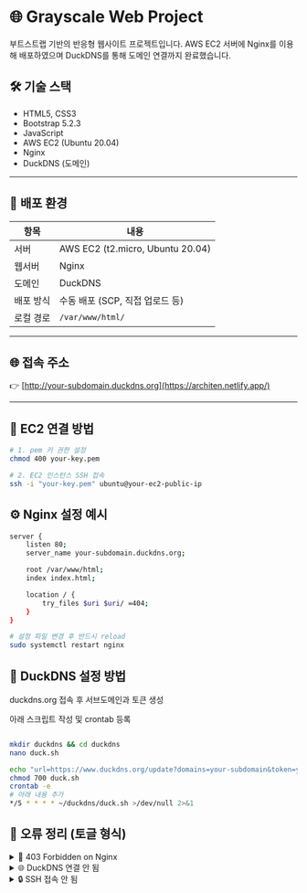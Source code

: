 # 🌐 Grayscale Web Project

부트스트랩 기반의 반응형 웹사이트 프로젝트입니다. AWS EC2 서버에 Nginx를 이용해 배포하였으며 DuckDNS를 통해 도메인 연결까지 완료했습니다.

## 🛠️ 기술 스택

- HTML5, CSS3
- Bootstrap 5.2.3
- JavaScript
- AWS EC2 (Ubuntu 20.04)
- Nginx
- DuckDNS (도메인)

---

## 🚀 배포 환경

| 항목       | 내용                              |
|------------|-----------------------------------|
| 서버       | AWS EC2 (t2.micro, Ubuntu 20.04)  |
| 웹서버     | Nginx                             |
| 도메인     | DuckDNS                           |
| 배포 방식  | 수동 배포 (SCP, 직접 업로드 등)   |
| 로컬 경로  | `/var/www/html/`                  |

---

## 🌐 접속 주소

👉 [http://your-subdomain.duckdns.org](https://architen.netlify.app/)

---

## 📡 EC2 연결 방법

```bash
# 1. pem 키 권한 설정
chmod 400 your-key.pem

# 2. EC2 인스턴스 SSH 접속
ssh -i "your-key.pem" ubuntu@your-ec2-public-ip

```
## ⚙️ Nginx 설정 예시

```bash
server {
    listen 80;
    server_name your-subdomain.duckdns.org;

    root /var/www/html;
    index index.html;

    location / {
        try_files $uri $uri/ =404;
    }
}

# 설정 파일 변경 후 반드시 reload
sudo systemctl restart nginx
```
## 🐥 DuckDNS 설정 방법
duckdns.org 접속 후 서브도메인과 토큰 생성

아래 스크립트 작성 및 crontab 등록

```bash

mkdir duckdns && cd duckdns
nano duck.sh

echo "url=https://www.duckdns.org/update?domains=your-subdomain&token=your-token&ip=" > duck.sh
chmod 700 duck.sh
crontab -e
# 아래 내용 추가
*/5 * * * * ~/duckdns/duck.sh >/dev/null 2>&1
```
## 🐞 오류 정리 (토글 형식)

<details>
<summary>🚫 403 Forbidden on Nginx</summary>

### ✅ 문제 요약  
배포 후 EC2 퍼블릭 IP 또는 도메인으로 접속 시 `403 Forbidden` 에러가 발생

### 🧾 원인  
- Nginx가 제공할 디렉토리(`/var/www/html`)에 접근 권한이 없거나, index 파일이 존재하지 않을 경우

### 🛠️ 해결 방법
```bash
# 웹 루트 디렉토리에 권한 부여
sudo chown -R www-data:www-data /var/www/html
```
또는 index.html 파일이 존재하는지 확인:

```bash
ls /var/www/html
```
</details>

<details> <summary>🌐 DuckDNS 연결 안 됨</summary>

✅ 문제 요약
DuckDNS 서브도메인 주소로 접속이 되지 않음

🧾 원인
DuckDNS에 현재 내 서버의 공인 IP가 등록되지 않았음

IP 갱신 스크립트(duck.sh)가 실행되지 않거나 crontab 등록이 잘못됨

🛠️ 해결 방법

```bash

1.먼저 스크립트를 수동 실행해서 제대로 동작하는지 확인
bash ~/duckdns/duck.sh

2. DuckDNS 웹사이트에서 "Last Updated" 시간이 바뀌었는지 확인

3. crontab -e에 아래와 같은 스케줄이 들어갔는지 확인:

*/5 * * * * ~/duckdns/duck.sh >/dev/null 2>&1

4. 파일 실행 권한도 확인

chmod 700 ~/duckdns/duck.sh
```
</details>

<details> <summary>🔒 SSH 접속 안 됨</summary>
✅ 문제 요약
ssh -i 명령어로 EC2에 접속할 때 Permission denied (publickey) 오류 발생

🧾 원인
.pem 키 파일의 권한이 400 이하가 아님

EC2 인스턴스의 사용자명을 잘못 입력함 (ec2-user, ubuntu 등)

퍼블릭 IP가 변경되어 이전 주소를 접속 시도함

🛠️ 해결 방법
```bash

1. 키 파일 권한 변경

chmod 400 your-key.pem

2.올바른 사용자명 사용 (Ubuntu AMI 기준)

ssh -i "your-key.pem" ubuntu@<EC2_PUBLIC_IP>

3. EC2 콘솔에서 현재 퍼블릭 IP 확인 후 갱신
</details> ```


## 📝 회고

Nginx, DuckDNS, EC2 모두 처음 다뤄보는 툴이었지만, 배포를 성공하면서 서버에 대한 자신감이 붙었다. 특히 Nginx 설정 파일과 퍼미션 이슈 해결을 통해 실전 감각이 생겼다.

